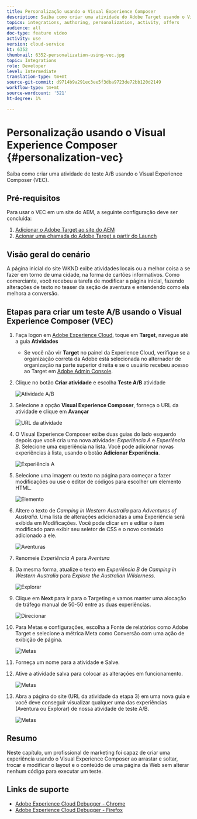 ```yaml
---
title: Personalização usando o Visual Experience Composer
description: Saiba como criar uma atividade do Adobe Target usando o Visual Experience Composer.
topics: integrations, authoring, personalization, activity, offers
audience: all
doc-type: feature video
activity: use
version: cloud-service
kt: 6352
thumbnail: 6352-personalization-using-vec.jpg
topic: Integrations
role: Developer
level: Intermediate
translation-type: tm+mt
source-git-commit: d9714b9a291ec3ee5f3dba9723de72bb120d2149
workflow-type: tm+mt
source-wordcount: '521'
ht-degree: 1%

---
```



# Personalização usando o Visual Experience Composer {#personalization-vec}

Saiba como criar uma atividade de teste A/B usando o Visual Experience Composer (VEC).

## Pré-requisitos

Para usar o VEC em um site do AEM, a seguinte configuração deve ser concluída:

1. [Adicionar o Adobe Target ao site do AEM](./add-target-launch-extension.md)
1. [Acionar uma chamada do Adobe Target a partir do Launch](./load-and-fire-target.md)

## Visão geral do cenário

A página inicial do site WKND exibe atividades locais ou a melhor coisa a se fazer em torno de uma cidade, na forma de cartões informativos. Como comerciante, você recebeu a tarefa de modificar a página inicial, fazendo alterações de texto no teaser da seção de aventura e entendendo como ela melhora a conversão.

## Etapas para criar um teste A/B usando o Visual Experience Composer (VEC)

1. Faça logon em [Adobe Experience Cloud](https://experience.adobe.com/), toque em __Target__, navegue até a guia __Atividades__

   + Se você não vir __Target__ no painel da Experience Cloud, verifique se a organização correta da Adobe está selecionada no alternador de organização na parte superior direita e se o usuário recebeu acesso ao Target em [Adobe Admin Console](https://adminconsole.adobe.com/).

1. Clique no botão **Criar atividade** e escolha **Teste A/B** atividade

   ![Atividade A/B](assets/ab-target-activity.png)

1. Selecione a opção **Visual Experience Composer**, forneça o URL da atividade e clique em **Avançar**

   ![URL da atividade](assets/ab-test-url.png)

1. O Visual Experience Composer exibe duas guias do lado esquerdo depois que você cria uma nova atividade: *Experiência A* e *Experiência B*. Selecione uma experiência na lista. Você pode adicionar novas experiências à lista, usando o botão **Adicionar Experiência**.

   ![Experiência A](assets/experience.png)

1. Selecione uma imagem ou texto na página para começar a fazer modificações ou use o editor de códigos para escolher um elemento HTML.

   ![Elemento](assets/select-element.png)

1. Altere o texto de *Camping in Western Australia* para *Adventures of Australia*. Uma lista de alterações adicionadas a uma Experiência será exibida em Modificações. Você pode clicar em e editar o item modificado para exibir seu seletor de CSS e o novo conteúdo adicionado a ele.

   ![Aventuras](assets/adventures.png)

1. Renomeie *Experiência A* para *Aventura*
1. Da mesma forma, atualize o texto em *Experiência B* de *Camping in Western Australia* para *Explore the Australian Wilderness*.

   ![Explorar](assets/explore.png)

1. Clique em **Next** para ir para o Targeting e vamos manter uma alocação de tráfego manual de 50-50 entre as duas experiências.

   ![Direcionar](assets/targeting.png)

1. Para Metas e configurações, escolha a Fonte de relatórios como Adobe Target e selecione a métrica Meta como Conversão com uma ação de exibição de página.

   ![Metas](assets/goals.png)

1. Forneça um nome para a atividade e Salve.
1. Ative a atividade salva para colocar as alterações em funcionamento.

   ![Metas](assets/activate.png)

1. Abra a página do site (URL da atividade da etapa 3) em uma nova guia e você deve conseguir visualizar qualquer uma das experiências (Aventura ou Explorar) de nossa atividade de teste A/B.

   ![Metas](assets/publish.png)

## Resumo

Neste capítulo, um profissional de marketing foi capaz de criar uma experiência usando o Visual Experience Composer ao arrastar e soltar, trocar e modificar o layout e o conteúdo de uma página da Web sem alterar nenhum código para executar um teste.

## Links de suporte

+ [Adobe Experience Cloud Debugger - Chrome](https://chrome.google.com/webstore/detail/adobe-experience-cloud-de/ocdmogmohccmeicdhlhhgepeaijenapj)
+ [Adobe Experience Cloud Debugger - Firefox](https://addons.mozilla.org/en-US/firefox/addon/adobe-experience-platform-dbg/)
